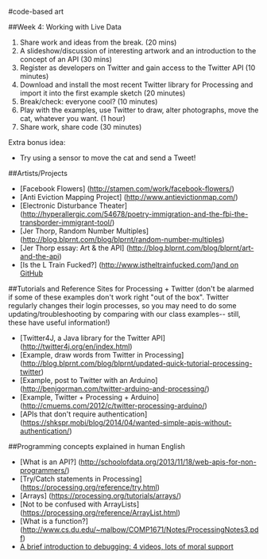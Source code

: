 #code-based art

##Week 4: Working with Live Data

1. Share work and ideas from the break. (20 mins)
2. A slideshow/discussion of interesting artwork and an introduction to the concept of an API (30 mins)
3. Register as developers on Twitter and gain access to the Twitter API (10 minutes)
4. Download and install the most recent Twitter library for Processing and import it into the first example sketch (20 minutes)
5. Break/check: everyone cool? (10 minutes)
7. Play with the examples, use Twitter to draw, alter photographs, move the cat, whatever you want. (1 hour)
8. Share work, share code (30 minutes)

Extra bonus idea:
* Try using a sensor to move the cat and send a Tweet! 

##Artists/Projects
* [Facebook Flowers] (http://stamen.com/work/facebook-flowers/)
* [Anti Eviction Mapping Project] (http://www.antievictionmap.com/)
* [Electronic Disturbance Theater] (http://hyperallergic.com/54678/poetry-immigration-and-the-fbi-the-transborder-immigrant-tool/)
* [Jer Thorp, Random Number Multiples] (http://blog.blprnt.com/blog/blprnt/random-number-multiples)
* [Jer Thorp essay: Art & the API] (http://blog.blprnt.com/blog/blprnt/art-and-the-api)
* [Is the L Train Fucked?] (http://www.istheltrainfucked.com/)[and on GitHub](https://github.com/jgv/is-the-L-train-fucked)


##Tutorials and Reference Sites for Processing + Twitter
(don't be alarmed if some of these examples don't work right "out of the box". Twitter regularly changes their login processes, so you may need to do some updating/troubleshooting by comparing with our class examples-- still, these have useful information!)
* [Twitter4J, a Java library for the Twitter API] (http://twitter4j.org/en/index.html)
* [Example, draw words from Twitter in Processing] (http://blog.blprnt.com/blog/blprnt/updated-quick-tutorial-processing-twitter)
* [Example, post to Twitter with an Arduino] (http://benjgorman.com/twitter-arduino-and-processing/)
* [Example, Twitter + Processing + Arduino] (http://cmuems.com/2012/c/twitter-processing-arduino/)
* [APIs that don't require authentication] (https://shkspr.mobi/blog/2014/04/wanted-simple-apis-without-authentication/)


##Programming concepts explained in human English
* [What is an API?] (http://schoolofdata.org/2013/11/18/web-apis-for-non-programmers/)
* [Try/Catch statements in Processing] (https://processing.org/reference/try.html)
* [Arrays] (https://processing.org/tutorials/arrays/)
* [Not to be confused with ArrayLists] (https://processing.org/reference/ArrayList.html)
* [What is a function?] (http://www.cs.du.edu/~malbow/COMP1671/Notes/ProcessingNotes3.pdf)
* [A brief introduction to debugging: 4 videos, lots of moral support](https://vimeo.com/itpred/videos/search:debugging/sort:date)
